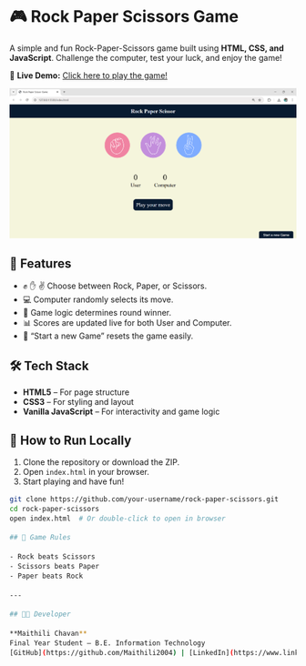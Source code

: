 # 🎮 Rock Paper Scissors Game

A simple and fun Rock-Paper-Scissors game built using **HTML, CSS, and JavaScript**. Challenge the computer, test your luck, and enjoy the game!

🔗 **Live Demo:** [Click here to play the game!](https://maithili2004.github.io/stone-paper-scissor/)


![Game Screenshot](images/gamepage.png)

## 🚀 Features

- ✊ ✋ ✌️ Choose between Rock, Paper, or Scissors.
- 💻 Computer randomly selects its move.
- 🧠 Game logic determines round winner.
- 📊 Scores are updated live for both User and Computer.
- 🔁 “Start a new Game” resets the game easily.

## 🛠️ Tech Stack

- **HTML5** – For page structure
- **CSS3** – For styling and layout
- **Vanilla JavaScript** – For interactivity and game logic

## 📁 How to Run Locally

1. Clone the repository or download the ZIP.
2. Open `index.html` in your browser.
3. Start playing and have fun!

```bash
git clone https://github.com/your-username/rock-paper-scissors.git
cd rock-paper-scissors
open index.html  # Or double-click to open in browser

## 🎯 Game Rules

- Rock beats Scissors
- Scissors beats Paper
- Paper beats Rock

---

## 👩‍💻 Developer

**Maithili Chavan**  
Final Year Student – B.E. Information Technology  
[GitHub](https://github.com/Maithili2004) | [LinkedIn](https://www.linkedin.com/in/maithilichavan24/)
